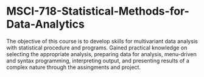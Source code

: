 # MSCI-718-Statistical-Methods-for-Data-Analytics

The objective of this course is to develop skills for multivariant data analysis with statistical procedure and programs. 
Gained practical knowledge on selecting the appropriate analysis, preparing data for analysis, menu-driven and syntax programming, interpreting output, and presenting results of a complex nature through the assingments and project.
